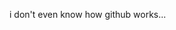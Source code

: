 i don't even know how github works...

<!---
Swaneki/Swaneki is a ✨ special ✨ repository because its `README.md` (this file) appears on your GitHub profile.
You can click the Preview link to take a look at your changes.
--->
